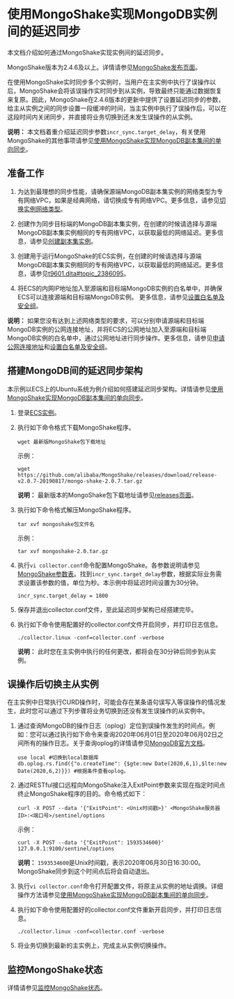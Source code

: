 # 使用MongoShake实现MongoDB实例间的延迟同步

本文档介绍如何通过MongoShake实现实例间的延迟同步。

MongoShake版本为2.4.6及以上。详情请参见[MongoShake发布页面](https://github.com/alibaba/MongoShake)。

在使用MongoShake实时同步多个实例时，当用户在主实例中执行了误操作以后，MongoShake会将该误操作实时同步到从实例，导致最终只能通过数据恢复来复原。因此，MongoShake在2.4.6版本的更新中提供了设置延迟同步的参数，给主从实例之间的同步设置一段缓冲的时间，当主实例中执行了误操作后，可以在这段时间内关闭同步，并直接将业务切换到还未发生误操作的从实例。

**说明：** 本文档着重介绍延迟同步参数`incr_sync.target_delay`，有关使用MongoShake的其他事项请参见[使用MongoShake实现MongoDB副本集间的单向同步](/intl.zh-CN/用户指南/数据迁移和同步/数据同步/使用MongoShake实现MongoDB副本集间的单向同步.md)。

## 准备工作

1.  为达到最理想的同步性能，请确保源端MongoDB副本集实例的网络类型为专有网络VPC，如果是经典网络，请切换成专有网络VPC。更多信息，请参见[切换实例网络类型](/intl.zh-CN/用户指南/管理网络连接/切换实例网络类型.md)。

2.  创建作为同步目标端的MongoDB副本集实例，在创建的时候请选择与源端MongoDB副本集实例相同的专有网络VPC，以获取最低的网络延迟。更多信息，请参见[创建副本集实例](/intl.zh-CN/快速入门/创建实例/创建副本集实例.md)。

3.  创建用于运行MongoShake的ECS实例，在创建的时候请选择与源端MongoDB副本集实例相同的专有网络VPC，以获取最低的网络延迟。更多信息，请参见[t9601.dita\#topic\_2386095]()。

4.  将ECS的内网IP地址加入至源端和目标端MongoDB实例的白名单中，并确保ECS可以连接源端和目标端MongoDB实例。 更多信息，请参见[设置白名单及安全组](/intl.zh-CN/用户指南/数据安全性/设置白名单及安全组.md)。


**说明：** 如果您没有达到上述网络类型的要求，可以分别申请源端和目标端MongoDB实例的公网连接地址，并将ECS的公网地址加入至源端和目标端MongoDB实例的白名单中，通过公网地址进行同步操作。更多信息，请参见[申请公网连接地址](/intl.zh-CN/用户指南/管理网络连接/公网连接地址/申请公网连接地址.md)和[设置白名单及安全组](/intl.zh-CN/用户指南/数据安全性/设置白名单及安全组.md)。

## 搭建MongoDB间的延迟同步架构

本示例以ECS上的Ubuntu系统为例介绍如何搭建延迟同步架构。详情请参见[使用MongoShake实现MongoDB副本集间的单向同步](/intl.zh-CN/用户指南/数据迁移和同步/数据同步/使用MongoShake实现MongoDB副本集间的单向同步.md)。

1.  登录[ECS实例](https://www.alibabacloud.com/help/zh/doc-detail/25434.htm)。

2.  执行如下命令格式下载MongoShake程序。

    ```
    wget 最新版MongoShake包下载地址
    ```

    示例：

    ```
    wget https://github.com/alibaba/MongoShake/releases/download/release-v2.0.7-20190817/mongo-shake-2.0.7.tar.gz
    ```

    **说明：** 最新版本的MongoShake包下载地址请参见[releases页面](https://github.com/alibaba/MongoShake/releases)。

3.  执行如下命令格式解压MongoShake程序。

    ```
    tar xvf mongoshake包文件名
    ```

    示例：

    ```
    tar xvf mongoshake-2.0.tar.gz
    ```

4.  执行`vi collector.conf`命令配置MongoShake。各参数说明请参见[MongoShake参数表](/intl.zh-CN/用户指南/数据迁移和同步/数据同步/使用MongoShake实现MongoDB副本集间的单向同步.md)。找到`incr_sync.target_delay`参数，根据实际业务需求设置该参数的值，单位为秒。本示例中将延迟时间设置为30分钟。

    ```
    incr_sync.target_delay = 1800
    ```

5.  保存并退出collector.conf文件，至此延迟同步架构已经搭建完毕。

6.  执行如下命令使用配置好的collector.conf文件开启同步，并打印日志信息。

    ```
    ./collector.linux -conf=collector.conf -verbose
    ```

    **说明：** 此时您在主实例中执行的任何更改，都将会在30分钟后同步到从实例。


## 误操作后切换主从实例

在主实例中日常执行CURD操作时，可能会存在某条语句误写入等误操作的情况发生，此时您可以通过下列步骤将业务切换到还没有发生误操作的从实例中。

1.  通过查询MongoDB的操作日志（oplog）定位到误操作发生的时间点。例如：您可以通过执行如下命令来查询2020年06月01日至2020年06月02日之间所有的操作日志。关于查询oplog的详情请参见[MongoDB官方文档](https://docs.mongodb.com/manual/reference/command/find/)。

    ```
    use local #切换到local数据库
    db.oplog.rs.find({"o.createTime": {$gte:new Date(2020,6,1),$lte:new Date(2020,6,2)}}) #根据条件查看oplog。
    ```

2.  通过RESTful接口远程向MongoShake注入ExitPoint参数来实现在指定时间点终止MongoShake程序的目的。命令格式如下：

    ```
    curl -X POST --data '{"ExitPoint": <Unix时间戳>}' <MongoShake服务器ID>:<端口号>/sentinel/options
    ```

    示例：

    ```
    curl -X POST --data '{"ExitPoint": 1593534600}' 127.0.0.1:9100/sentinel/options
    ```

    **说明：** `1593534600`是Unix时间戳，表示2020年06月30日16:30:00。MongoShake同步到这个时间点后将会自动退出。

3.  执行`vi collector.conf`命令打开配置文件，将原主从实例的地址调换。详细操作方法请参见[使用MongoShake实现MongoDB副本集间的单向同步](/intl.zh-CN/用户指南/数据迁移和同步/数据同步/使用MongoShake实现MongoDB副本集间的单向同步.md)。

4.  执行如下命令使用配置好的collector.conf文件重新开启同步，并打印日志信息。

    ```
    ./collector.linux -conf=collector.conf -verbose
    ```

5.  将业务切换到最新的主实例上，完成主从实例切换操作。


## 监控MongoShake状态

详情请参见[监控MongoShake状态](/intl.zh-CN/用户指南/数据迁移和同步/数据同步/使用MongoShake实现MongoDB副本集间的单向同步.md)。

